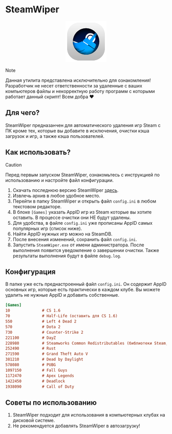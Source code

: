 # SteamWiper

<p align="center">
  <img width="128" height="128" src="https://raw.githubusercontent.com/cor3jz/SteamWiper/refs/heads/main/icon.png">
</p>

> [!NOTE]  
> Данная утилита представлена исключительно для ознакомления! Разработчик не несет ответственности за удаленные с ваших компьютеров файлы и некорректную работу программ с которыми работает данный скрипт! Всем добра :heart:

## Для чего?

SteamWiper предназанчен для автоматического удаления игр Steam с ПК кроме тех, которые вы добавите в исключения, очистки кэша загрузок и игр, а также кэша пользователей.

## Как использовать?

> [!CAUTION] 
> Перед первым запуском SteamWiper, ознакомьтесь с инструкцией по использованию и настройте файл конфигурации.

1. Скачать последнюю версию SteamWiper [здесь](https://github.com/cor3jz/SteamWiper/releases "Скачать SteamWiper").
2. Извлечь архив в любое удобное место.
3. Перейти в папку SteamWiper и открыть файл `config.ini` в любом текстовом редакторе.
4. В блоке `[Games]` указать AppID игр из Steam которые вы хотите оставить. В процессе очистки они НЕ будут удалены.
5. Для удобства, в файле `config.ini` уже прописаны AppID самых популярных игр (список ниже).
6. Найти AppID нужных игр можно на SteamDB.
7. После внесения изменений, сохранить файл `config.ini`.
8. Запустить `SteamWiper.exe` от имени администратора. После выполнения появится уведомление о завершении очистки. Также результаты выполнения будут в файле `debug.log`.

## Конфигурация

В папке уже есть преднастроенный файл `config.ini`. Он содержит AppID основных игр, которые есть практически в каждом клубе. Вы можете удалить не нужные AppID и добавить собственные.

```ini
[Games]
10              # CS 1.6
70              # Half-Life (оставить для CS 1.6)
550             # Left 4 Dead 2
570             # Dota 2
730             # Counter-Strike 2
221100          # DayZ
228980          # Steamworks Common Redistributables (библиотеки Steam, не удалять)
252490          # Rust
271590          # Grand Theft Auto V
381210          # Dead by Daylight
578080          # PUBG
1097150         # Fall Guys
1172470         # Apex Legends
1422450         # Deadlock
1938090         # Call of Duty
```

## Советы по использованию
1. SteamWiper подходит для использования в компьютерных клубах на дисковой системе.
2. Не рекомендуется добавлять SteamWiper в автозагрузку!
